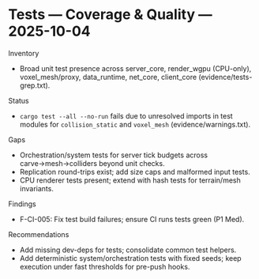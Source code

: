 # Tests — Coverage & Quality — 2025-10-04

Inventory
- Broad unit test presence across server_core, render_wgpu (CPU-only), voxel_mesh/proxy, data_runtime, net_core, client_core (evidence/tests-grep.txt).

Status
- `cargo test --all --no-run` fails due to unresolved imports in test modules for `collision_static` and `voxel_mesh` (evidence/warnings.txt).

Gaps
- Orchestration/system tests for server tick budgets across carve→mesh→colliders beyond unit checks.
- Replication round-trips exist; add size caps and malformed input tests.
- CPU renderer tests present; extend with hash tests for terrain/mesh invariants.

Findings
- F-CI-005: Fix test build failures; ensure CI runs tests green (P1 Med).

Recommendations
- Add missing dev-deps for tests; consolidate common test helpers.
- Add deterministic system/orchestration tests with fixed seeds; keep execution under fast thresholds for pre-push hooks.

